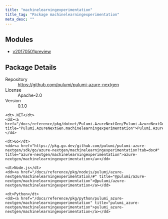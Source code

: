 ```yaml
---
title: "machinelearningexperimentation"
title_tag: "Package machinelearningexperimentation"
meta_desc: ""
---
```


<!-- WARNING: this file was generated by Pulumi Docs Generator. -->
<!-- Do not edit by hand unless you're certain you know what you are doing! -->



<h2 id="modules">Modules</h2>
<ul class="api">
    <li><a href="v20170501preview/" title="v20170501preview"><span class="symbol module"></span>v20170501preview</a></li>
</ul>

<h2 id="package-details">Package Details</h2>
<dl class="package-details">
	<dt>Repository</dt>
	<dd><a href="https://github.com/pulumi/pulumi-azure-nextgen">https://github.com/pulumi/pulumi-azure-nextgen</a></dd>
	<dt>License</dt>
	<dd>Apache-2.0</dd>
	<dt>Version</dt>
	<dd>0.1.0</dd>
</dl>



<dl class="tabular">

    <dt>.NET</dt>
    <dd><a href="/docs/reference/pkg/dotnet/Pulumi.AzureNextGen/Pulumi.AzureNextGen.machinelearningexperimentation.html" title="Pulumi.AzureNextGen.machinelearningexperimentation">Pulumi.AzureNextGen.machinelearningexperimentation</a></dd>

    <dt>Go</dt>
    <dd><a href="https://pkg.go.dev/github.com/pulumi/pulumi-azure-nextgen/sdk/go/azure-nextgen/machinelearningexperimentation?tab=doc#" title="azure-nextgen/machinelearningexperimentation">azure-nextgen/machinelearningexperimentation</a></dd>

    <dt>Node.js</dt>
    <dd><a href="/docs/reference/pkg/nodejs/pulumi/azure-nextgen/machinelearningexperimentation/#" title="@pulumi/azure-nextgen/machinelearningexperimentation">@pulumi/azure-nextgen/machinelearningexperimentation</a></dd>

    <dt>Python</dt>
    <dd><a href="/docs/reference/pkg/python/pulumi_azure-nextgen/machinelearningexperimentation" title="pulumi_azure-nextgen/machinelearningexperimentation">pulumi_azure-nextgen/machinelearningexperimentation</a></dd>

</dl>

